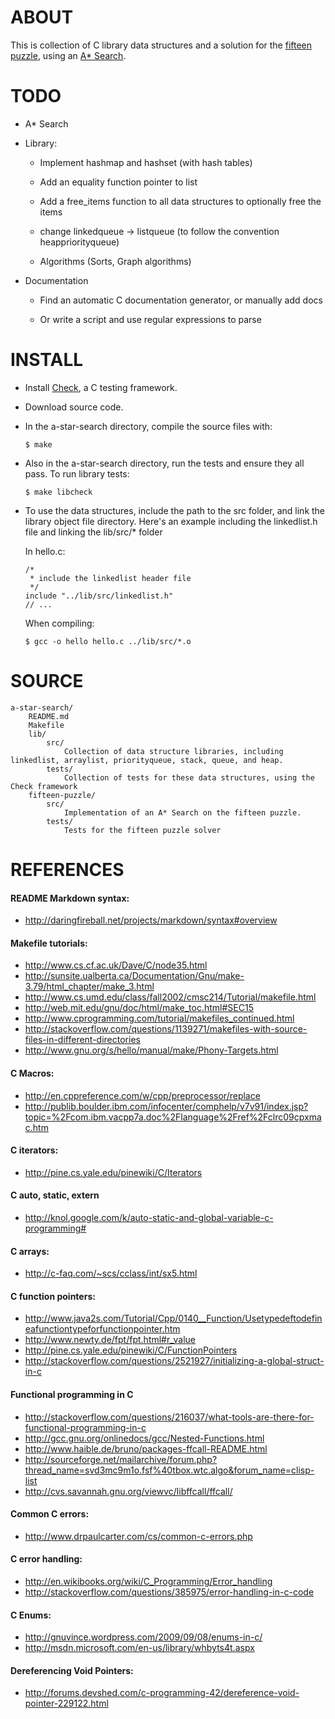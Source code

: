 ABOUT
=====
This is collection of C library data structures and a solution for the [fifteen puzzle](http://en.wikipedia.org/wiki/Fifteen_puzzle), using an [A* Search](http://en.wikipedia.org/wiki/A*_search_algorithm).

TODO
====
*   A* Search

*   Library:

    *   Implement hashmap and hashset (with hash tables)

    *   Add an equality function pointer to list
    
    *   Add a free_items function to all data structures to optionally free the items
    
    *   change linkedqueue -> listqueue (to follow the convention heappriorityqueue)
    
    *   Algorithms (Sorts, Graph algorithms)

*   Documentation
    
    *   Find an automatic C documentation generator, or manually add docs
    
    *   Or write a script and use regular expressions to parse

INSTALL
=======
*   Install [Check](http://check.sourceforge.net/), a C testing framework.

*   Download source code.

*   In the a-star-search directory, compile the source files with:

        $ make
    
*   Also in the a-star-search directory, run the tests and ensure they all pass. To run library tests:

        $ make libcheck
    
*   To use the data structures, include the path to the src folder, and link the library object file directory. Here's an example including the linkedlist.h file and linking the lib/src/* folder

    In hello.c:
    
        /*
         * include the linkedlist header file
         */
        include "../lib/src/linkedlist.h"
        // ...
    
    When compiling:

        $ gcc -o hello hello.c ../lib/src/*.o

SOURCE
======
    a-star-search/
        README.md
        Makefile
        lib/
            src/
                Collection of data structure libraries, including linkedlist, arraylist, priorityqueue, stack, queue, and heap.
            tests/
                Collection of tests for these data structures, using the Check framework
        fifteen-puzzle/
            src/
                Implementation of an A* Search on the fifteen puzzle.
            tests/
                Tests for the fifteen puzzle solver
            
REFERENCES
==========

#### README Markdown syntax:
*   http://daringfireball.net/projects/markdown/syntax#overview

#### Makefile tutorials:
*   http://www.cs.cf.ac.uk/Dave/C/node35.html
*   http://sunsite.ualberta.ca/Documentation/Gnu/make-3.79/html_chapter/make_3.html
*   http://www.cs.umd.edu/class/fall2002/cmsc214/Tutorial/makefile.html
*   http://web.mit.edu/gnu/doc/html/make_toc.html#SEC15
*   http://www.cprogramming.com/tutorial/makefiles_continued.html
*   http://stackoverflow.com/questions/1139271/makefiles-with-source-files-in-different-directories
*   http://www.gnu.org/s/hello/manual/make/Phony-Targets.html

#### C Macros:
*   http://en.cppreference.com/w/cpp/preprocessor/replace
*   http://publib.boulder.ibm.com/infocenter/comphelp/v7v91/index.jsp?topic=%2Fcom.ibm.vacpp7a.doc%2Flanguage%2Fref%2Fclrc09cpxmac.htm

#### C iterators:
*   http://pine.cs.yale.edu/pinewiki/C/Iterators

#### C auto, static, extern
*   http://knol.google.com/k/auto-static-and-global-variable-c-programming#

#### C arrays:
*   http://c-faq.com/~scs/cclass/int/sx5.html

#### C function pointers:
*   http://www.java2s.com/Tutorial/Cpp/0140__Function/Usetypedeftodefineafunctiontypeforfunctionpointer.htm
*   http://www.newty.de/fpt/fpt.html#r_value
*   http://pine.cs.yale.edu/pinewiki/C/FunctionPointers
*   http://stackoverflow.com/questions/2521927/initializing-a-global-struct-in-c

#### Functional programming in C
*   http://stackoverflow.com/questions/216037/what-tools-are-there-for-functional-programming-in-c
*   http://gcc.gnu.org/onlinedocs/gcc/Nested-Functions.html
*   http://www.haible.de/bruno/packages-ffcall-README.html
*   http://sourceforge.net/mailarchive/forum.php?thread_name=svd3mc9m1o.fsf%40tbox.wtc.algo&forum_name=clisp-list
*   http://cvs.savannah.gnu.org/viewvc/libffcall/ffcall/

#### Common C errors:
*   http://www.drpaulcarter.com/cs/common-c-errors.php

#### C error handling:
*   http://en.wikibooks.org/wiki/C_Programming/Error_handling
*   http://stackoverflow.com/questions/385975/error-handling-in-c-code

#### C Enums:
*   http://gnuvince.wordpress.com/2009/09/08/enums-in-c/
*   http://msdn.microsoft.com/en-us/library/whbyts4t.aspx

#### Dereferencing Void Pointers:
*   http://forums.devshed.com/c-programming-42/dereference-void-pointer-229122.html
